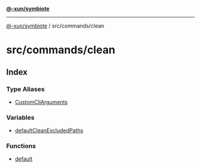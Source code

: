 [**@-xun/symbiote**](../../../README.md)

***

[@-xun/symbiote](../../../README.md) / src/commands/clean

# src/commands/clean

## Index

### Type Aliases

- [CustomCliArguments](type-aliases/CustomCliArguments.md)

### Variables

- [defaultCleanExcludedPaths](variables/defaultCleanExcludedPaths.md)

### Functions

- [default](functions/default.md)
